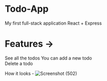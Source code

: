 # Todo-App
My first full-stack application  React + Express

# Features -> 
See all the todos
You can add a new todo   
Delete a todo

How it looks - 
![Screenshot (502)](https://github.com/Jatin123lodhi/Todo-App/assets/90623311/91ecb865-259d-4007-8265-9edc2af69fde) 
